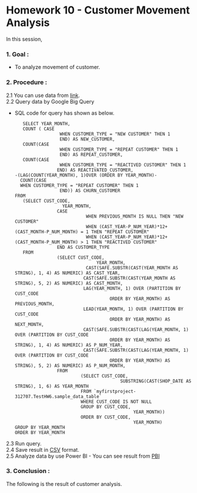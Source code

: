 # Homework 10 - Customer Movement Analysis

In this session, 


### 1. Goal : 
  - To analyze movement of customer.

### 2. Procedure :
  2.1 You can use data from [link](https://drive.google.com/file/d/1mr8NgqTqBT9lHrNdhVvGSM_Fpo3rri4h/view?usp=sharing).  
  2.2 Query data by Google Big Query   
  - SQL code for query has shown as below. 
      
      
    ```
       SELECT YEAR_MONTH, 
       COUNT ( CASE 
                     WHEN CUSTOMER_TYPE = "NEW CUSTOMER" THEN 1 
                     END) AS NEW_CUSTOMER, 
       COUNT(CASE 
                     WHEN CUSTOMER_TYPE = "REPEAT CUSTOMER" THEN 1 
                     END) AS REPEAT_CUSTOMER, 
       COUNT(CASE 
                     WHEN CUSTOMER_TYPE = "REACTIVED CUSTOMER" THEN 1 
                    END) AS REACTIVATED_CUSTOMER,  
    -(LAG(COUNT(YEAR_MONTH), 1)OVER (ORDER BY YEAR_MONTH)-
      COUNT(CASE  
      WHEN CUSTOMER_TYPE = "REPEAT CUSTOMER" THEN 1 
                     END)) AS CHURN_CUSTOMER 
    FROM 
       (SELECT CUST_CODE, 
                      YEAR_MONTH, 
                    CASE 
                               WHEN PREVIOUS_MONTH IS NULL THEN "NEW CUSTOMER" 
                               WHEN (CAST_YEAR-P_NUM_YEAR)*12+(CAST_MONTH-P_NUM_MONTH) = 1 THEN "REPEAT CUSTOMER" 
                               WHEN (CAST_YEAR-P_NUM_YEAR)*12+(CAST_MONTH-P_NUM_MONTH) > 1 THEN "REACTIVED CUSTOMER" 
                    END AS CUSTOMER_TYPE 
       FROM 
                    (SELECT CUST_CODE, 
                                   YEAR_MONTH, 
                               CAST(SAFE.SUBSTR(CAST(YEAR_MONTH AS STRING), 1, 4) AS NUMERIC) AS CAST_YEAR, 
                              CAST(SAFE.SUBSTR(CAST(YEAR_MONTH AS STRING), 5, 2) AS NUMERIC) AS CAST_MONTH, 
                              LAG(YEAR_MONTH, 1) OVER (PARTITION BY CUST_CODE 
                                        ORDER BY YEAR_MONTH) AS PREVIOUS_MONTH, 
                              LEAD(YEAR_MONTH, 1) OVER (PARTITION BY CUST_CODE 
                                        ORDER BY YEAR_MONTH) AS NEXT_MONTH, 
                              CAST(SAFE.SUBSTR(CAST(LAG(YEAR_MONTH, 1) OVER (PARTITION BY CUST_CODE 
                                        ORDER BY YEAR_MONTH) AS STRING), 1, 4) AS NUMERIC) AS P_NUM_YEAR, 
                              CAST(SAFE.SUBSTR(CAST(LAG(YEAR_MONTH, 1) OVER (PARTITION BY CUST_CODE 
                                        ORDER BY YEAR_MONTH) AS STRING), 5, 2) AS NUMERIC) AS P_NUM_MONTH, 
                    FROM 
                             (SELECT CUST_CODE, 
                                            SUBSTRING(CAST(SHOP_DATE AS STRING), 1, 6) AS YEAR_MONTH 
                             FROM `myfirstproject-312707.TestHW6.sample_data_table` 
                             WHERE CUST_CODE IS NOT NULL 
                             GROUP BY CUST_CODE, 
                                                 YEAR_MONTH)) 
                             ORDER BY CUST_CODE, 
                                                 YEAR_MONTH) 
    GROUP BY YEAR_MONTH 
    ORDER BY YEAR_MONTH 
    ```
    
  2.3 Run query.  
  2.4 Save result in [CSV](https://github.com/Tubsamon/BADS7105-CRM/blob/main/Homework%2010%20-%20Customer%20Movement%20Analysis/Cust_Movement_Result.csv) format.  
  2.5 Analyze data by use Power BI
      - You can see result from [PBI]()
      
 
### 3. Conclusion : 
  The following is the result of customer analysis.

